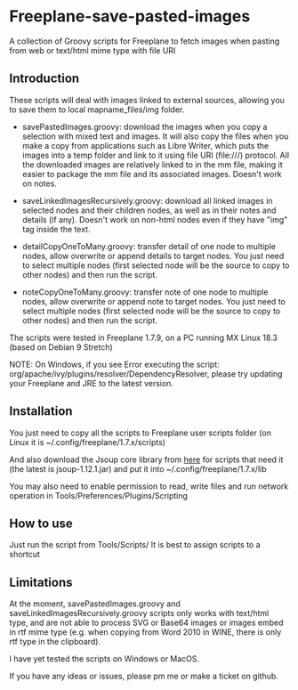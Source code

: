 # Freeplane-save-pasted-images

A collection of Groovy scripts for Freeplane to fetch images when pasting from web or text/html mime type with file URI

## Introduction

These scripts will deal with images linked to external sources, allowing you to save them to local mapname_files/img folder.

- savePastedImages.groovy: download the images when you copy a selection with mixed text and images. It will also copy the files when you make a copy from applications such as Libre Writer, which puts the images into a temp folder and link to it using file URI (file:///) protocol. All the downloaded images are relatively linked to in the mm file, making it easier to package the mm file and its associated images. Doesn't work on notes.

- saveLinkedImagesRecursively.groovy: download all linked images in selected nodes and their children nodes, as well as in their notes and details (if any). Doesn't work on non-html nodes even if they have "img" tag inside the text.

- detailCopyOneToMany.groovy: transfer detail of one node to multiple nodes, allow overwrite or append details to target nodes. You just need to select multiple nodes (first selected node will be the source to copy to other nodes) and then run the script.

- noteCopyOneToMany.groovy: transfer note of one node to multiple nodes, allow overwrite or append note to target nodes. You just need to select multiple nodes (first selected node will be the source to copy to other nodes) and then run the script.

The scripts were tested in Freeplane 1.7.9, on a PC running MX Linux 18.3 (based on Debian 9 Stretch)

NOTE: On Windows, if you see Error executing the script: org/apache/ivy/plugins/resolver/DependencyResolver, please try updating your Freeplane and JRE to the latest version.

## Installation

You just need to copy all the scripts to Freeplane user scripts folder (on Linux it is ~/.config/freeplane/1.7.x/scripts)

And also download the Jsoup core library from [here](https://jsoup.org/download) for scripts that need it (the latest is jsoup-1.12.1.jar) and put it into ~/.config/freeplane/1.7.x/lib

You may also need to enable permission to read, write files and run network operation in Tools/Preferences/Plugins/Scripting

## How to use

Just run the script from Tools/Scripts/ 
It is best to assign scripts to a shortcut

## Limitations

At the moment, savePastedImages.groovy and saveLinkedImagesRecursively.groovy scripts only works with text/html type, and are not able to process SVG or Base64 images or images embed in rtf mime type (e.g. when copying from Word 2010 in WINE, there is only rtf type in the clipboard).

I have yet tested the scripts on Windows or MacOS.

If you have any ideas or issues, please pm me or make a ticket on github.
